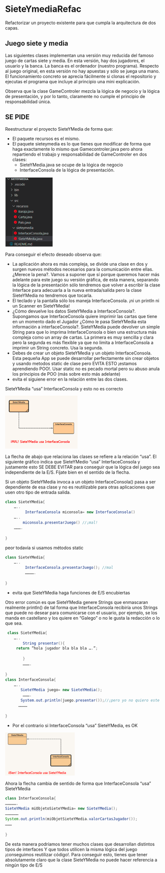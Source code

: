 # SieteYmediaRefac

Refactorizar un proyecto existente para que cumpla la arquitectura de dos capas.


## Juego siete y media
Las  siguientes  clases implementan una versión muy reducida del famoso juego de cartas siete y media. En esta versión, hay dos jugadores, el usuario y la banca. La banca es el ordenador (nuestro programa). Respecto al juego original, en esta versión no  hay apuestas y sólo se juega una mano. El funcionamiento concreto se aprecia fácilmente si clonas el repositorio y ejecutas  el programa que incluye al principio una mini explicación.


Observa que la clase GameControler mezcla la lógica de negocio y la lógica de presentación, y por lo tanto,  claramente no cumple el principio de responsabilidad única. 

## SE PIDE
Reestructurar el  proyecto SieteYMedia de forma que:  
- El paquete recursos es el mismo. 
- El paquete sieteymedia es lo que tienes que modificar de forma que haga exactamente lo mismo que Gamecontroler.java pero ahora repartiendo el trabajo y responsabilidad de GameControler en  dos clases:
   - SieteYMedia.java se ocupe de la lógica de negocio
   - InterfaceConsola de la lógica de presentación.
 
     
![image](images/estructurasolucion.PNG)

Para conseguir el efecto deseado observa que:
- La aplicación ahora es más compleja, se divide una clase en dos y surgen nuevos métodos necesarios para la comunicación entre ellas. ¿Merece la pena?. Vamos a suponer que sí porque queremos hacer más adelante para este juego su versión gráfica, de esta manera, separando la lógica de la presentación  sólo tendremos que volver a escribir la clase Interface para adecuarla a la nueva entrada/salida pero la clase SieteYMedia no tendremos que tocarla.
- El teclado y la pantalla sólo los maneja InterfaceConsola. ¡ni un println ni un Scanner en SieteYMedia!
- ¿Cómo devuelve los datos SieteYMedia a InterfaceConsola?. Supongamos que InterfaceConsola quiere imprimir las cartas que tiene en un momento dado el Jugador ¿Cómo le pasa SieteYMedia esta información a interfaceConsola?. SieteYMedia puede devolver un simple String para que lo imprima InterfaceConsola o bien una estructura más compleja como un array de cartas. La primera es muy sencilla y clara pero la segunda es más flexible ya que no limita a InterfaceConsola a  imprimir un String concreto. Usa la segunda.
- Debes de crear un objeto SieteYMedia y un objeto InterfaceConsola. Esta pequeña App se puede desarrollar perfectamente sin crear objetos y usando metodos static de clase pero EVITA ESTO ¡estamos aprendiendo POO!. Usar static no es pecado mortal pero su abuso anula los principios de POO (más sobre esto más adelante)
- evita el siguiene error en la relación entre las dos clases.
  
SieteYMedia “usa” InterfaceConsola y esto no es correcto

![image](images/relacionusamal.png)




La flecha de abajo que relaciona las clases se refiere a la relación “usa”. El siguiente gráfico indica que SieteYMedio “usa” InterfaceConsola y justamente esto  SE DEBE EVITAR  para conseguir que la lógica del juego sea independiente de la E/S. Fíjate bien en el sentido de la flecha. 


Si un objeto SieteYMedia invoca a un objeto InterfaceConsola() pasa a ser dependiente de esa clase y no es reutilizable para otras aplicaciones que usen otro tipo de entrada salida.
```java
class SieteYMedia{
	…..
         InterfaceConsola miconsola= new InterfaceConsola()
	…..
        miconsola.presentarJuego() //¡mal!
	……….
          
}
```

peor todavía si usamos métodos static 
```java
class SieteYMedia{
	…..
         InterfaceConsola.presentarJuego(); //mal
         ………….
          
}
```

- evita que SieteYMedia haga funciones de E/S encubiertas
  
Otro error común es que SieteYMedia genere Strings que enmascaran realmente println() de tal forma que InterfaceConsola recibiría unos Strings que puede no desear para comunicarse con el usuario, por ejemplo, se los manda en castellano y los quiere en “Galego” o no le gusta la redacción o lo que sea.
```java
 class SieteYMedia{
	…..
        String presentar(){
	 return ”hola jugador bla bla bla ….”;

        }
        ……….
          
}
class InterfaceConsola{
	…..
       SieteYMedia juego= new SieteYMedia();    
        ……….
       System.out.println(juego.presentar());//¡pero yo no quiero este texto!
      …………
          
}
```

- Por el contrario si InterfaceConsola “usa” SieteYMedia,  es OK
  
![image](images/relacionusaok.png)




Ahora la flecha cambia de sentido de forma que InterfaceConsola “usa” SieteYMedia
```java
class InterfaceConsola{
…………….
SieteYMedia miObjetoSieteYMedia= new SieteYMedia();
………………
System.out.println(miObjetSieteYMedia.valorCartasJugador());
………

}
```
De esta manera podríamos tener muchos clases que desarrollan distintos tipos de interfaces Y que todos utilicen la misma lógica del juego ¡conseguimos reutilizar código!. Para conseguir esto, tienes que tener absolutamente claro que la clase SieteYMedia no puede hacer referencia a ningún tipo de E/S


